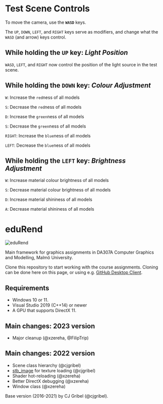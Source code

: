 # Test Scene Controls

To move the camera, use the **`WASD`** keys.

The `UP`, `DOWN`, `LEFT`, and `RIGHT` keys serve as modifiers, and change what the `WASD` (and arrow) keys control.

## While holding the `UP` key: *Light Position*

`WASD`, `LEFT`, and `RIGHT` now control the position of the light source in the test scene.

## While holding the `DOWN` key: *Colour Adjustment*

`W`: Increase the `red`ness of all models

`S`: Decrease the `red`ness of all models

`D`: Increase the `green`ness of all models

`S`: Decrease the `green`ness of all models

`RIGHT`: Increase the `blue`ness of all models

`LEFT`: Decrease the `blue`ness of all models

## While holding the `LEFT` key: *Brightness Adjustment*

`W`: Increase material colour brightness of all models

`S`: Decrease material colour brightness of all models

`D`: Increase material shininess of all models

`A`: Decrease material shininess of all models

# eduRend
![eduRend](EDU_2d_s.png)

Main framework for graphics assignments in DA307A Computer Graphics and Modelling, Malmö University.

Clone this repository to start working with the course assignments. Cloning can be done here on this page, or using e.g. [GitHub Desktop Client](https://desktop.github.com/).

## Requirements
- Windows 10 or 11.
- Visual Studio 2019 (C++14) or newer
- A GPU that supports DirectX 11.

## Main changes: 2023 version
- Major cleanup (@xzereha, @FilipTrip)

## Main changes: 2022 version
- Scene class hierarchy (@cjgribel)
- [stb_image](https://github.com/nothings/stb) for texture loading (@cjgribel)
- Shader hot-reloading (@xzereha)
- Better DirectX debugging (@xzereha)
- Window class (@xzereha)

Base version (2016-2021) by CJ Gribel (@cjgribel).
